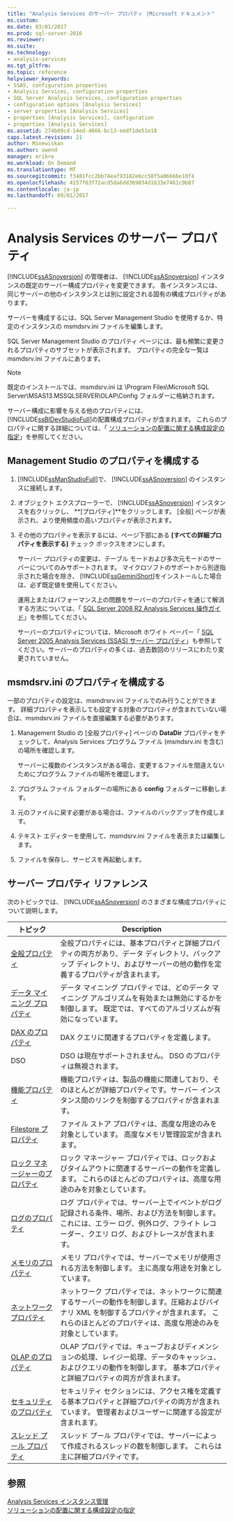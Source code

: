 ```yaml
---
title: "Analysis Services のサーバー プロパティ |Microsoft ドキュメント"
ms.custom: 
ms.date: 03/01/2017
ms.prod: sql-server-2016
ms.reviewer: 
ms.suite: 
ms.technology:
- analysis-services
ms.tgt_pltfrm: 
ms.topic: reference
helpviewer_keywords:
- SSAS, configuration properties
- Analysis Services, configuration properties
- SQL Server Analysis Services, configuration properties
- configuration options [Analysis Services]
- server properties [Analysis Services]
- properties [Analysis Services], configuration
- properties [Analysis Services]
ms.assetid: 274b89cd-14ed-4666-bc13-eedf1de51e18
caps.latest.revision: 21
author: Minewiskan
ms.author: owend
manager: erikre
ms.workload: On Demand
ms.translationtype: MT
ms.sourcegitcommit: f3481fcc2bb74eaf93182e6cc58f5a06666e10f4
ms.openlocfilehash: 4157f63f72acd5da6dd369034d1633e7461c9b87
ms.contentlocale: ja-jp
ms.lasthandoff: 09/01/2017

---
```

# <a name="server-properties-in-analysis-services"></a>Analysis Services のサーバー プロパティ
  [!INCLUDE[ssASnoversion](../../includes/ssasnoversion-md.md)] の管理者は、 [!INCLUDE[ssASnoversion](../../includes/ssasnoversion-md.md)] インスタンスの既定のサーバー構成プロパティを変更できます。 各インスタンスには、同じサーバーの他のインスタンスとは別に設定される固有の構成プロパティがあります。  
  
 サーバーを構成するには、SQL Server Management Studio を使用するか、特定のインスタンスの msmdsrv.ini ファイルを編集します。  
 
SQL Server Management Studio のプロパティ ページには、最も頻繁に変更されるプロパティのサブセットが表示されます。 プロパティの完全な一覧は msmdsrv.ini ファイルにあります。   
  
> [!NOTE]  
>  既定のインストールでは、msmdsrv.ini は \Program Files\Microsoft SQL Server\MSAS13.MSSQLSERVER\OLAP\Config フォルダーに格納されます。
> 
> サーバー構成に影響を与える他のプロパティには、 [!INCLUDE[ssBIDevStudioFull](../../includes/ssbidevstudiofull-md.md)]の配置構成プロパティが含まれます。 これらのプロパティに関する詳細については、「 [ソリューションの配置に関する構成設定の指定](../../analysis-services/multidimensional-models/deployment-script-files-solution-deployment-config-settings.md)」を参照してください。
 
##  <a name="bkmk_config"></a> Management Studio のプロパティを構成する 
  
1.  [!INCLUDE[ssManStudioFull](../../includes/ssmanstudiofull-md.md)]で、 [!INCLUDE[ssASnoversion](../../includes/ssasnoversion-md.md)] のインスタンスに接続します。  
  
2. オブジェクト エクスプローラーで、 [!INCLUDE[ssASnoversion](../../includes/ssasnoversion-md.md)] インスタンスを右クリックし、 **[プロパティ]**をクリックします。 [全般] ページが表示され、より使用頻度の高いプロパティが表示されます。  

3.  その他のプロパティを表示するには、ページ下部にある **[すべての詳細プロパティを表示する]** チェック ボックスをオンにします。  
  
     サーバー プロパティの変更は、テーブル モードおよび多次元モードのサーバーについてのみサポートされます。 マイクロソフトのサポートから別途指示された場合を除き、 [!INCLUDE[ssGeminiShort](../../includes/ssgeminishort-md.md)]をインストールした場合は、必ず既定値を使用してください。  
  
     運用上またはパフォーマンス上の問題をサーバーのプロパティを通じて解消する方法については、「 [SQL Server 2008 R2 Analysis Services 操作ガイド](http://go.microsoft.com/fwlink/?LinkID=225539)」を参照してください。  
  
     サーバーのプロパティについては、Microsoft ホワイト ペーパー「 [SQL Server 2005 Analysis Services (SSAS) サーバー プロパティ](http://go.microsoft.com/fwlink/?LinkID=199102)」も参照してください。サーバーのプロパティの多くは、過去数回のリリースにわたり変更されていません。    
  
##  <a name="bkmk_msmdsrvini"></a> msmdsrv.ini のプロパティを構成する
  一部のプロパティの設定は、msmdrsrv.ini ファイルでのみ行うことができます。 詳細プロパティを表示しても設定する対象のプロパティが含まれていない場合は、msmdsrv.ini ファイルを直接編集する必要があります。
  
1.  Management Studio の [全般プロパティ] ページの **DataDir** プロパティをチェックして、Analysis Services プログラム ファイル (msmdsrv.ini を含む) の場所を確認します。

     サーバーに複数のインスタンスがある場合、変更するファイルを間違えないためにプログラム ファイルの場所を確認します。  
  
2.  プログラム ファイル フォルダーの場所にある **config** フォルダーに移動します。

3. 元のファイルに戻す必要がある場合は、ファイルのバックアップを作成します。  
  
4.  テキスト エディターを使用して、msmdsrv.ini ファイルを表示または編集します。  
  
5.  ファイルを保存し、サービスを再起動します。  
  
##  <a name="bkmk_ref"></a> サーバー プロパティ リファレンス  
  
 次のトピックでは、 [!INCLUDE[ssASnoversion](../../includes/ssasnoversion-md.md)] のさまざまな構成プロパティについて説明します。  
  
|トピック|Description|  
|-----------|-----------------|  
|[全般プロパティ](../../analysis-services/server-properties/general-properties.md)|全般プロパティには、基本プロパティと詳細プロパティの両方があり、データ ディレクトリ、バックアップ ディレクトリ、およびサーバーの他の動作を定義するプロパティが含まれます。|  
|[データ マイニング プロパティ](../../analysis-services/server-properties/data-mining-properties.md)|データ マイニング プロパティでは、どのデータ マイニング アルゴリズムを有効または無効にするかを制御します。 既定では、すべてのアルゴリズムが有効になっています。| 
|[DAX のプロパティ](../../analysis-services/server-properties/dax-properties.md)|DAX クエリに関連するプロパティを定義します。|
|DSO|DSO は現在サポートされません。 DSO のプロパティは無視されます。|  
|[機能プロパティ](../../analysis-services/server-properties/feature-properties.md)|機能プロパティは、製品の機能に関連しており、そのほとんどが詳細プロパティです。サーバー インスタンス間のリンクを制御するプロパティが含まれます。|  
|[Filestore プロパティ](../../analysis-services/server-properties/filestore-properties.md)|ファイル ストア プロパティは、高度な用途のみを対象としています。 高度なメモリ管理設定が含まれます。|  
|[ロック マネージャーのプロパティ](../../analysis-services/server-properties/lock-manager-properties.md)|ロック マネージャー プロパティでは、ロックおよびタイムアウトに関連するサーバーの動作を定義します。 これらのほとんどのプロパティは、高度な用途のみを対象としています。|  
|[ログのプロパティ](../../analysis-services/server-properties/log-properties.md)|ログ プロパティでは、サーバー上でイベントがログ記録される条件、場所、および方法を制御します。 これには、エラー ログ、例外ログ、フライト レコーダー、クエリ ログ、およびトレースが含まれます。|  
|[メモリのプロパティ](../../analysis-services/server-properties/memory-properties.md)|メモリ プロパティでは、サーバーでメモリが使用される方法を制御します。 主に高度な用途を対象としています。|  
|[ネットワーク プロパティ](../../analysis-services/server-properties/network-properties.md)|ネットワーク プロパティでは、ネットワークに関連するサーバーの動作を制御します。圧縮およびバイナリ XML を制御するプロパティが含まれます。 これらのほとんどのプロパティは、高度な用途のみを対象としています。|  
|[OLAP のプロパティ](../../analysis-services/server-properties/olap-properties.md)|OLAP プロパティでは、キューブおよびディメンションの処理、レイジー処理、データのキャッシュ、およびクエリの動作を制御します。 基本プロパティと詳細プロパティの両方が含まれます。|  
|[セキュリティのプロパティ](../../analysis-services/server-properties/security-properties.md)|セキュリティ セクションには、アクセス権を定義する基本プロパティと詳細プロパティの両方が含まれています。 管理者およびユーザーに関連する設定が含まれます。|  
|[スレッド プール プロパティ](../../analysis-services/server-properties/thread-pool-properties.md)|スレッド プール プロパティでは、サーバーによって作成されるスレッドの数を制御します。 これらは主に詳細プロパティです。|  
  
## <a name="see-also"></a>参照  
 [Analysis Services インスタンス管理](../../analysis-services/instances/analysis-services-instance-management.md)   
 [ソリューションの配置に関する構成設定の指定](../../analysis-services/multidimensional-models/deployment-script-files-solution-deployment-config-settings.md)  
  
  

